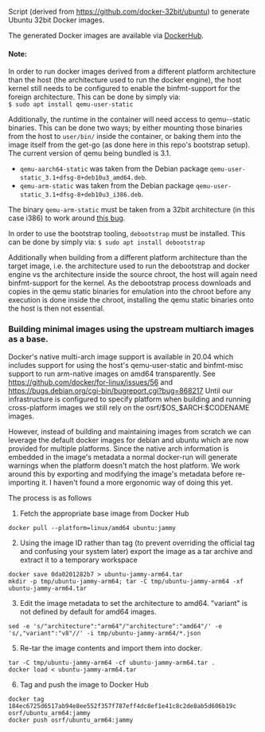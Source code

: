 Script (derived from https://github.com/docker-32bit/ubuntu) to generate Ubuntu 32bit Docker images.

The generated Docker images are available via [DockerHub](https://hub.docker.com/r/osrf/ubuntu_i386/).

#### Note:
In order to run docker images derived from a different platform architecture than the host (the architecture used to run the docker engine), the host kernel still needs to be configured to enable the binfmt-support for the foreign architecture. This can be done by simply via:  
`$ sudo apt install qemu-user-static`

Additionally, the runtime in the container will need access to qemu-<arch>-static binaries. This can be done two ways; by either mounting those binaries from the host to `user/bin/` inside the container, or baking them into the image itself from the get-go (as done here in this repo's bootstrap setup).
The current version of qemu being bundled is 3.1.

* `qemu-aarch64-static` was taken from the Debian package `qemu-user-static_3.1+dfsg-8+deb10u3_amd64.deb`.
* `qemu-arm-static` was taken from the Debian package `qemu-user-static_3.1+dfsg-8+deb10u3_i386.deb`.

The binary `qemu-arm-static` must be taken from a 32bit architecture (in this case i386) to work around [this bug](https://bugs.launchpad.net/qemu/+bug/1805913).

In order to use the bootstrap tooling, `debootstrap` must be installed. This can be done by simply via: 
`$ sudo apt install debootstrap`

Additionally when building from a different platform architecture than the target image, i.e. the architecture used to run the debootstrap and docker engine vs the architecture inside the source chroot, the host will again need binfmt-support for the kernel. As the debootstrap process downloads and copies in the qemu static binaries for emulation into the chroot before any execution is done inside the chroot, installing the qemu static binaries onto the host is then not essential.

### Building minimal images using the upstream multiarch images as a base.

Docker's native multi-arch image support is available in 20.04 which includes support for using the host's qemu-user-static and binfmt-misc support to run arm-native images on amd64 transparently.
See https://github.com/docker/for-linux/issues/56 and https://bugs.debian.org/cgi-bin/bugreport.cgi?bug=868217
Until our infrastructure is configured to specify platform when building and running cross-platform images we still rely on the osrf/$OS_$ARCH:$CODENAME images.

However, instead of building and maintaining images from scratch we can leverage the default docker images for debian and ubuntu which are now provided for multiple platforms.
Since the native arch information is embedded in the image's metadata a normal docker-run will generate warnings when the platform doesn't match the host platform.
We work around this by exporting and modifying the image's metadata before re-importing it.
I haven't found a more ergonomic way of doing this yet.

The process is as follows

1. Fetch the appropriate base image from Docker Hub
  ```
  docker pull --platform=linux/amd64 ubuntu:jammy
  ```
2. Using the image ID rather than tag (to prevent overriding the official tag and confusing your system later) export the image as a tar archive and extract it to a temporary workspace
  ```
  docker save 0da0201282b7 > ubuntu-jammy-arm64.tar
  mkdir -p tmp/ubuntu-jammy-arm64; tar -C tmp/ubuntu-jammy-arm64 -xf ubuntu-jammy-arm64.tar
  ```
3. Edit the image metadata to set the architecture to amd64. "variant" is not defined by default for amd64 images.
  ```
  sed -e 's/"architecture":"arm64"/"architecture":"amd64"/' -e 's/,"variant":"v8"//' -i tmp/ubuntu-jammy-arm64/*.json
  ```
5. Re-tar the image contents and import them into docker.
  ```
  tar -C tmp/ubuntu-jammy-arm64 -cf ubuntu-jammy-arm64.tar .
  docker load < ubuntu-jammy-arm64.tar
  ```
6. Tag and push the image to Docker Hub
  ```
  docker tag 184ec6725d6517ab94e8ee552f357f787eff4dc8ef1e41c8c2de8ab5d606b19c osrf/ubuntu_arm64:jammy
  docker push osrf/ubuntu_arm64:jammy
  ```

